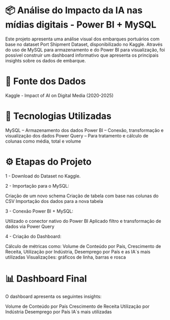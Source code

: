 # 📦 Análise do Impacto da IA nas mídias digitais - Power BI + MySQL
Este projeto apresenta uma análise visual dos embarques portuários com base no dataset Port Shipment Dataset, disponibilizado no Kaggle. Através do uso de MySQL para armazenamento e do Power BI para visualização, foi possível construir um dashboard informativo que apresenta os principais insights sobre os dados de embarque.

# 🔗 Fonte dos Dados
Kaggle - Impact of AI on Digital Media (2020-2025)

# 🧰 Tecnologias Utilizadas
MySQL – Armazenamento dos dados
Power BI – Conexão, transformação e visualização dos dados
Power Query – Para tratamento e cálculo de colunas como média, total e volume

# ⚙️ Etapas do Projeto
1 - Download do Dataset no Kaggle.

2 - Importação para o MySQL:

Criação de um novo schema
Criação de tabela com base nas colunas do CSV
Importação dos dados para a nova tabela

3 - Conexão Power BI + MySQL:

Utilizado o conector nativo do Power BI
Aplicado filtro e transformação de dados via Power Query

4 - Criação do Dashboard:

Cálculo de métricas como: Volume de Conteúdo por País, Crescimento de Receita, Utilização por Indústria, Desemprego por País e as IA´s mais utilizadas
Visualizações: gráficos de linha, barras e rosca

# 📊 Dashboard Final
O dashboard apresenta os seguintes insights:

Volume de Conteúdo por País
Crescimento de Receita
Utilização por Indústria
Desemprego por País
IA´s mais utilizadas
